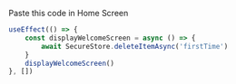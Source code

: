 Paste this code in Home Screen

```ts
useEffect(() => {
	const displayWelcomeScreen = async () => {
		await SecureStore.deleteItemAsync('firstTime')
	}
	displayWelcomeScreen()
}, [])
```
